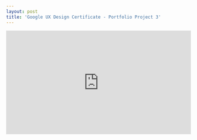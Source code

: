 ```yaml
---
layout: post
title: 'Google UX Design Certificate - Portfolio Project 3'
---
```



<style>
  .responsive-google-slides {
    position: relative;
    padding-bottom: 56.25%; /* 16:9 Ratio */
    height: 0;
    overflow: hidden;
  }
  .responsive-google-slides iframe {
    border: 0;
    position: absolute;
    top: 0;
    left: 0;
    width: 100% !important;
    height: 100% !important;
    max-width: 1200px;
    max-height: 700px;
  }
</style>

<div class="responsive-google-slides">
  <iframe src="https://docs.google.com/presentation/d/e/2PACX-1vTP62eUOeGWHuVnUGjwwG4fWN2r4IP_ywcPwMAbGs2VZruaEqqlETmEr7eJoxZh1Un6WdqxhtosoPDT/embed"></iframe>
</div>
